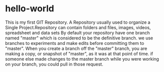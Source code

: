 # hello-world
This is my first GIT Repository. A Repository usually used to organize a Single Project.Repository can contain folders and files, images, videos, spreadsheet and data sets
By default your repository have one branch named "master" which is considered to be the definitive branch. we use branches to experiments and make edits before committing them to "master".
When you create a branch off the "master" branch, you are making a copy, or snapshot of "master", as it was at that point of time.
if someone else made changes to the master branch while you were working on your branch, you could pull in those request.
